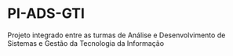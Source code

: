 # PI-ADS-GTI
Projeto integrado entre as turmas de Análise e Desenvolvimento de Sistemas e Gestão da Tecnologia da Informação
